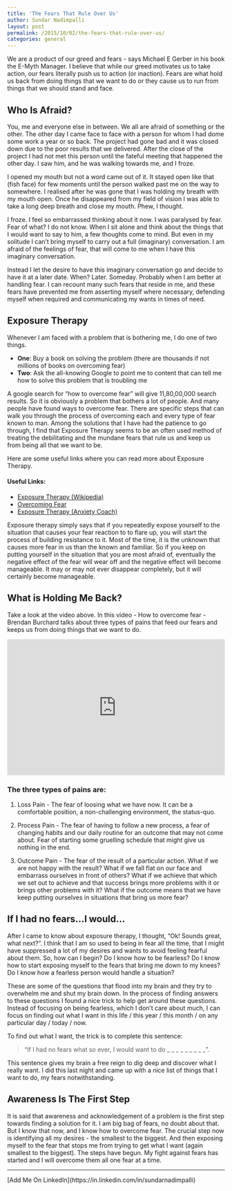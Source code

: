 ```yaml
---
title: 'The Fears That Rule Over Us'
author: Sundar Nadimpalli
layout: post
permalink: /2015/10/02/the-fears-that-rule-over-us/
categories: general
---
```


We are a product of our greed and fears - says Michael E Gerber in his book the E-Myth Manager. I believe that while our greed motivates us to take action, our fears literally push us to action (or inaction). Fears are what hold us back from doing things that we want to do or they cause us to run from things that we should stand and face. 

## Who Is Afraid?

You, me and everyone else in between. We all are afraid of something or the other. The other day I came face to face with a person for whom I had dome some work a year or so back. The project had gone bad and it was closed down due to the poor results that we delivered. After the close of the project I had not met this person until the fateful meeting that happened the other day. I saw him, and he was walking towards me, and I froze. 

I opened my mouth but not a word came out of it. It stayed open like that (fish face) for few moments until the person walked past me on the way to somewhere. I realised after he was gone that I was holding my breath with my mouth open. Once he disappeared from my field of vision I was able to take a long deep breath and close my mouth. Phew, I thought. 

I froze. I feel so embarrassed thinking about it now. I was paralysed by fear. Fear of what? I do not know. When I sit alone and think about the things that I would want to say to him, a few thoughts come to mind. But even in my solitude I can’t bring myself to carry out a full (imaginary) conversation. I am afraid of the feelings of fear, that will come to me when I have this imaginary conversation. 

Instead I let the desire to have this imaginary conversation go and decide to have it at a later date. When? Later. Someday. Probably when I am better at handling fear. I can recount many such fears that reside in me, and these fears have prevented me from asserting myself where necessary, defending myself when required and communicating my wants in times of need. 

## Exposure Therapy

Whenever I am faced with a problem that is bothering me, I do one of two things. 

- **One**: Buy a book on solving the problem (there are thousands if not millions of books on overcoming fear) 
- **Two**: Ask the all-knowing Google to point me to content that can tell me how to solve this problem that is troubling me

A google search for “how to overcome fear” will give 11,80,00,000 search results. So it is obviously a problem that bothers a lot of people. And many people have found ways to overcome fear. There are specific steps that can walk you through the process of overcoming each and every type of fear known to man. Among the solutions that I have had the patience to go through, I find that Exposure Therapy seems to be an often used method of treating the debilitating and the mundane fears that rule us and keep us from being all that we want to be.  

Here are some useful links where you can read more about Exposure Therapy. 

#### Useful Links: 
- [Exposure Therapy (Wikipedia)](https://en.wikipedia.org/wiki/Exposure_therapy)
- [Overcoming Fear](https://www.psychologytoday.com/blog/insight-therapy/201009/overcoming-fear-the-only-way-out-is-through)
- [Exposure Therapy (Anxiety Coach)](http://www.anxietycoach.com/exposuretherapy.html)

Exposure therapy simply says that if you repeatedly expose yourself to the situation that causes your fear reaction to to flare up, you will start the process of building resistance to it. Most of the time, it is the unknown that causes more fear in us than the known and familiar. So if you keep on putting yourself in the situation that you are most afraid of, eventually the negative effect of the fear will wear off and the negative effect will become manageable. It may or may not ever disappear completely, but it will certainly become manageable. 


## What is Holding Me Back?

Take a look at the video above. In this video - How to overcome fear - Brendan Burchard talks about three types of pains that feed our fears and keeps us from doing things that we want to do. 

<div>  
<iframe width="100%" height="315" src="https://www.youtube.com/embed/SUEK9Sab4Vs" frameborder="0" allowfullscreen></iframe>
</div>

### The three types of pains are: 

1. Loss Pain - The fear of loosing what we have now. It can be a comfortable position, a non-challenging environment, the status-quo. 

2. Process Pain - The fear of having to follow a new process, a fear of changing habits and our daily routine for an outcome that may not come about. Fear of starting some gruelling schedule that might give us nothing in the end. 

3. Outcome Pain - The fear of the result of a particular action. What if we are not happy with the result? What if we fall flat on our face and embarrass ourselves in front of others? What if we achieve that which we set out to achieve and that success brings more problems with it or brings other problems with it? What if the outcome means that we have keep putting ourselves in situations that bring us more fear? 


## If I had no fears…I would…

After I came to know about exposure therapy, I thought, “Ok! Sounds great, what next?”. I think that I am so used to being in fear all the time, that I might have suppressed a lot of my desires and wants to avoid feeling fearful about them. So, how can I begin? Do I know how to be fearless? Do I know how to start exposing myself to the fears that bring me down to my knees? Do I know how a fearless person would handle a situation? 

These are some of the questions that flood into my brain and they try to overwhelm me and shut my brain down. In the process of finding answers to these questions I found a nice trick to help get around these questions. Instead of focusing on being fearless, which I don’t care about much, I can focus on finding out what I want in this life / this year / this month / on any particular day / today / now. 

To find out what I want, the trick is to complete this sentence: 

> “If I had no fears what so ever, I would want to do _ _ _ _ _ _ _ _ _”. 

This sentence gives my brain a free reign to dig deep and discover what I really want. I did this last night and came up with a nice list of things that I want to do, my fears notwithstanding. 

## Awareness Is The First Step

It is said that awareness and acknowledgement of a problem is the first step towards finding a solution for it. I am big bag of fears, no doubt about that. But I know that now, and I know how to overcome fear. The crucial step now is identifying all my desires - the smallest to the biggest. And then exposing myself to the fear that stops me from trying to get what I want (again smallest to the biggest). The steps have begun. My fight against fears has started and I will overcome them all one fear at a time.


<hr>
[Add Me On LinkedIn](https://in.linkedin.com/in/sundarnadimpalli)
